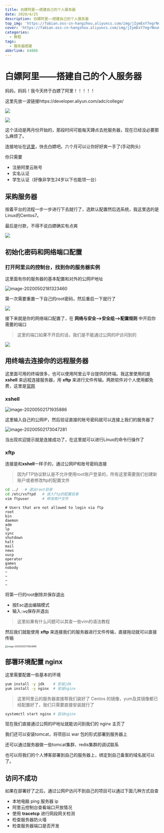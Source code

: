 ```yaml
---
title: 白嫖阿里——搭建自己的个人服务器
date: 2020/4/25
description: 白嫖阿里——搭建自己的个人服务器
top_img: 'https://fabian.oss-cn-hangzhou.aliyuncs.com/img/jIymExY7egrNou6.jpg'
cover: 'https://fabian.oss-cn-hangzhou.aliyuncs.com/img/jIymExY7egrNou6.jpg'
categories:
  - 教程
tags:
  - 服务器搭建
abbrlink: 64086
---
```




# 白嫖阿里——搭建自己的个人服务器

妈妈，妈妈！我今天终于白嫖了阿里！！！！！

这里先放一波链接https://developer.aliyun.com/adc/college/

![](https://fabian.oss-cn-hangzhou.aliyuncs.com/img/RL3gdBOmrWDbSZX.png)

![](https://fabian.oss-cn-hangzhou.aliyuncs.com/img/bVUtSx7W8l1ifIZ.png)

这个活动是两月份开始的，那段时间可能每天蹲点去抢服务器，现在已经没必要那么麻烦了。

连接地址在[这里](https://developer.aliyun.com/adc/college/)，快去白嫖吧。六个月可以让你好好爽一手了(手动狗头)

你只需要

- 注册阿里云账号
- 实名认证
- 学生认证（好像非学生24岁以下也能领一台）

## 采购服务器

按着平台的流程一步一步进行下去就行了，选默认配置然后选系统，我这里选的是Linux的Centos7。

最后是付款，不得不说白嫖确实有点爽

![](https://fabian.oss-cn-hangzhou.aliyuncs.com/img/nYz3kiywGuedH9T.png)

## 初始化密码和网络端口配置

### 打开阿里云的控制台，找到你的服务器实例

这里面有你的服务器的基本配置和对外的公网IP地址

![image-20200502181323460](https://fabian.oss-cn-hangzhou.aliyuncs.com/img/XbhyExSNl7OJIqs.png)

第一次需要重置一下自己的root密码，然后重启一下就行了

![](https://fabian.oss-cn-hangzhou.aliyuncs.com/img/ENW6bXwR37utsoK.png)

接下来就是你的网络端口配置了，在 **网络与安全——>安全组——>配置规则** 中开启你需要的端口

> 这里的端口如果不开启的话，我们是不能通过公网的IP访问到的

![](https://fabian.oss-cn-hangzhou.aliyuncs.com/img/XpU6OaExVT48Pyv.png)

## 用终端去连接你的远程服务器

这里面可用的终端很多，也可以使用阿里云平台提供的终端。我这里使用的是 **xshell** 来远程连接服务器，用 **xftp** 来进行文件传输。两款软件对个人使用都免费，这里是[官网](https://www.xshellcn.com/)

### **xshell**

<img src="https://fabian.oss-cn-hangzhou.aliyuncs.com/img/jhpMLGOActgEB7r.png" alt="image-20200502171935886"  />

这里输入自己的公网IP，然后验证直接的账号密码就可以连接上我们的服务器了

<img src="https://fabian.oss-cn-hangzhou.aliyuncs.com/img/LFOA1bux2qgEGQo.png" alt="image-20200502173047281"  />

当出现欢迎提示就是连接成功了，在这里就可以进行Linux的命令行操作了

### **xftp**

连接是和**xshell**一样子的，通过公网IP和账号密码连接

> 因为FTP协议默认是不允许使用root账户登录的，所有这里需要我们创建新账户或者修改ftp的配置文件

~~~bash
cd ../   # 退出root目录
cd /etc/vsftpd   # 进入ftp的配置目录
vim ftpuser      # 修改用户文件
~~~

~~~vim
# Users that are not allowed to login via ftp
root
bin
daemon
adm
lp
sync
shutdown
halt
mail
news
uucp
operator
games
nobody
~                                                                                                                                                                                                   
~                                                                                                                                                                                                   
~                                                                                                                                                                                                   
~                                                                                                   
~~~

将第一行的root删除并保存退出

- 按Esc退出编辑模式
- 输入`:wq`保存并退出

> 这里如果有什么问题可以其查一些vim的语法教程

然后我们就能使用 **xftp** 来连接我们的服务器进行文件传输，直接拖动就可以直接传输

<img src="https://fabian.oss-cn-hangzhou.aliyuncs.com/img/AyM7lrDafHXYpKz.png" alt="image-20200502173824888" style="zoom:50%;" />

## 部署环境配置  **nginx**

这里需要配置一些基本的环境

~~~bash
yum install -y jdk    # 安装jdk
yum install -y nginx  # 安装nginx
~~~

> 这里阿里云的服务器直接帮我们装好了 Centos 的镜像，yum及其镜像都已经配置好了，我们只需要直接安装就行了

~~~bash
systemctl start nginx # 启动nginx
~~~

现在我们直接通过公网的IP地址就能访问到我们的 nginx 主页了

我们还可以安装tomcat，将项目以 war 包的形式部署到服务器上

还可以通过服务器做一些tomcat集群、redis集群的调试联系

也可以将我们的个人博客部署到自己的服务器上，绑定到自己备案的域名就可以了。

## 访问不成功

如果在部署好了之后，通过公网IP访问不到自己的项目可以通过下面几种方式自查

- 本地电脑 ping 服务器 ip
- 阿里云控制台查看端口开放情况
- 使用 **tracetcp** 进行网段网关检测
- 检查服务器防火墙
- 检查服务器端口是否开发



